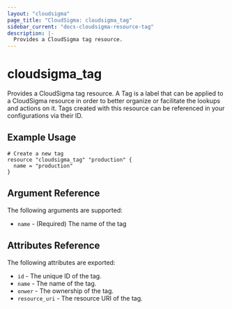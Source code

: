 ```yaml
---
layout: "cloudsigma"
page_title: "CloudSigma: cloudsigma_tag"
sidebar_current: "docs-cloudsigma-resource-tag"
description: |-
  Provides a CloudSigma tag resource.
---
```


# cloudsigma\_tag

Provides a CloudSigma tag resource. A Tag is a label that can be applied to a CloudSigma resource in order to better
organize or facilitate the lookups and actions on it. Tags created with this resource can be referenced in your
configurations via their ID.


## Example Usage

```hcl
# Create a new tag
resource "cloudsigma_tag" "production" {
  name = "production"
}
```


## Argument Reference

The following arguments are supported:

* `name` - (Required) The name of the tag


## Attributes Reference

The following attributes are exported:

* `id` - The unique ID of the tag.
* `name` - The name of the tag.
* `onwer` - The ownership of the tag.
* `resource_uri` - The resource URI of the tag.
